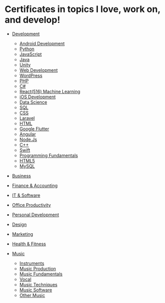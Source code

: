 # Certificates in topics I love, work on, and develop!

- [Development]()
  - [Android Development]()
  - [Python]()
  - [JavaScript]()
  - [Java]()
  - [Unity]()
  - [Web Development]()
  - [WordPress]()
  - [PHP]()
  - [C#]()
  - [React(516) Machine Learning]()
  - [iOS Development]()
  - [Data Science]()
  - [SQL]()
  - [CSS]()
  - [Laravel]()
  - [HTML]()
  - [Google Flutter]()
  - [Angular]()
  - [Node.Js]()
  - [C++]()
  - [Swift]()
  - [Programming Fundamentals]()
  - [HTML5]()
  - [MySQL]()

  


- [Business]()
- [Finance & Accounting]()
- [IT & Software]()
- [Office Productivity]()
- [Personal Development]()
- [Design]()
- [Marketing]()
- [Health & Fitness]()

- [Music]()
  - [Instruments]()
  - [Music Production]()
  - [Music Fundamentals]()
  - [Vocal]()
  - [Music Techniques]()
  - [Music Software]()
  - [Other Music]()

